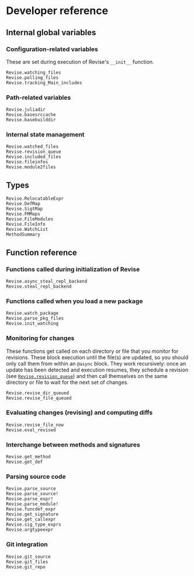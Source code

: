 # Developer reference

## Internal global variables

### Configuration-related variables

These are set during execution of Revise's `__init__` function.

```@docs
Revise.watching_files
Revise.polling_files
Revise.tracking_Main_includes
```

### Path-related variables

```@docs
Revise.juliadir
Revise.basesrccache
Revise.basebuilddir
```

### Internal state management

```@docs
Revise.watched_files
Revise.revision_queue
Revise.included_files
Revise.fileinfos
Revise.module2files
```

## Types

```@docs
Revise.RelocatableExpr
Revise.DefMap
Revise.SigtMap
Revise.FMMaps
Revise.FileModules
Revise.FileInfo
Revise.WatchList
MethodSummary
```

## Function reference

### Functions called during initialization of Revise

```@docs
Revise.async_steal_repl_backend
Revise.steal_repl_backend
```

### Functions called when you load a new package

```@docs
Revise.watch_package
Revise.parse_pkg_files
Revise.init_watching
```

### Monitoring for changes

These functions get called on each directory or file that you monitor for revisions.
These block execution until the file(s) are updated, so you should only call them from
within an `@async` block.
They work recursively: once an update has been detected and execution resumes,
they schedule a revision (see [`Revise.revision_queue`](@ref)) and
then call themselves on the same directory or file to wait for the next set of changes.

```@docs
Revise.revise_dir_queued
Revise.revise_file_queued
```

### Evaluating changes (revising) and computing diffs

```@docs
Revise.revise_file_now
Revise.eval_revised
```

### Interchange between methods and signatures

```@docs
Revise.get_method
Revise.get_def
```

### Parsing source code

```@docs
Revise.parse_source
Revise.parse_source!
Revise.parse_expr!
Revise.parse_module!
Revise.funcdef_expr
Revise.get_signature
Revise.get_callexpr
Revise.sig_type_exprs
Revise.argtypeexpr
```

### Git integration

```@docs
Revise.git_source
Revise.git_files
Revise.git_repo
```
